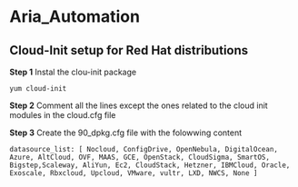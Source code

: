 # Aria_Automation

## Cloud-Init setup for Red Hat distributions 

**Step 1** Instal the clou-init package 

`yum cloud-init`

**Step 2** Comment all the lines except the ones related to the cloud init modules in the cloud.cfg file


**Step 3** Create the 90_dpkg.cfg file with the folowwing content 

`datasource_list: [ Nocloud, ConfigDrive, OpenNebula, DigitalOcean, Azure, AltCloud, OVF, MAAS, GCE, OpenStack, CloudSigma, SmartOS, Bigstep,Scaleway, AliYun, Ec2, CloudStack, Hetzner, IBMCloud, Oracle, Exoscale, Rbxcloud, Upcloud, VMware, vultr, LXD, NWCS, None ]`

